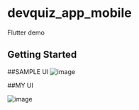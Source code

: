 # devquiz_app_mobile

Flutter demo

## Getting Started

##SAMPLE UI
![image](https://github.com/user-attachments/assets/fc8e74af-4e2b-438b-b1f3-05fbefec8a85)

##MY UI

![image](https://github.com/user-attachments/assets/d1e3ae09-24ca-4e8a-b920-78dc325ebe59)

